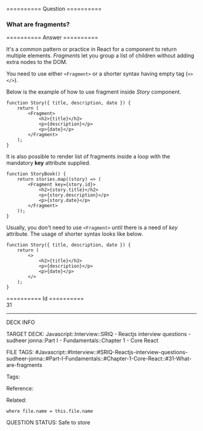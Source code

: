 ========== Question ==========  

### What are fragments?  

========== Answer ==========  

It's a common pattern or practice in React for a component to return multiple elements. _Fragments_ let you group a list of children without adding extra nodes to the DOM.

You need to use either `<Fragment>` or a shorter syntax having empty tag (`<></>`).

Below is the example of how to use fragment inside _Story_ component.

<!-- codeblock-start -->
<pre><code class="hljs language-jsx"><span class="hljs-keyword">function</span> <span class="hljs-title function_">Story</span>(<span class="hljs-params">{ title, description, date }</span>) {
    <span class="hljs-keyword">return</span> (
        <span class="xml"><span class="hljs-tag">&#x3C;<span class="hljs-name">Fragment</span>></span>
            <span class="hljs-tag">&#x3C;<span class="hljs-name">h2</span>></span>{title}<span class="hljs-tag">&#x3C;/<span class="hljs-name">h2</span>></span>
            <span class="hljs-tag">&#x3C;<span class="hljs-name">p</span>></span>{description}<span class="hljs-tag">&#x3C;/<span class="hljs-name">p</span>></span>
            <span class="hljs-tag">&#x3C;<span class="hljs-name">p</span>></span>{date}<span class="hljs-tag">&#x3C;/<span class="hljs-name">p</span>></span>
        <span class="hljs-tag">&#x3C;/<span class="hljs-name">Fragment</span>></span></span>
    );
}
</code></pre>
<!-- codeblock-end -->

It is also possible to render list of fragments inside a loop with the mandatory **key** attribute supplied.

<!-- codeblock-start -->
<pre><code class="hljs language-jsx"><span class="hljs-keyword">function</span> <span class="hljs-title function_">StoryBook</span>(<span class="hljs-params"></span>) {
    <span class="hljs-keyword">return</span> stories.<span class="hljs-title function_">map</span>(<span class="hljs-function">(<span class="hljs-params">story</span>) =></span> (
        <span class="xml"><span class="hljs-tag">&#x3C;<span class="hljs-name">Fragment</span> <span class="hljs-attr">key</span>=<span class="hljs-string">{story.id}</span>></span>
            <span class="hljs-tag">&#x3C;<span class="hljs-name">h2</span>></span>{story.title}<span class="hljs-tag">&#x3C;/<span class="hljs-name">h2</span>></span>
            <span class="hljs-tag">&#x3C;<span class="hljs-name">p</span>></span>{story.description}<span class="hljs-tag">&#x3C;/<span class="hljs-name">p</span>></span>
            <span class="hljs-tag">&#x3C;<span class="hljs-name">p</span>></span>{story.date}<span class="hljs-tag">&#x3C;/<span class="hljs-name">p</span>></span>
        <span class="hljs-tag">&#x3C;/<span class="hljs-name">Fragment</span>></span></span>
    ));
}
</code></pre>
<!-- codeblock-end -->

Usually, you don't need to use `<Fragment>` until there is a need of _key_ attribute. The usage of shorter syntax looks like below.

<!-- codeblock-start -->
<pre><code class="hljs language-jsx"><span class="hljs-keyword">function</span> <span class="hljs-title function_">Story</span>(<span class="hljs-params">{ title, description, date }</span>) {
    <span class="hljs-keyword">return</span> (
        <span class="xml"><span class="hljs-tag">&#x3C;></span>
            <span class="hljs-tag">&#x3C;<span class="hljs-name">h2</span>></span>{title}<span class="hljs-tag">&#x3C;/<span class="hljs-name">h2</span>></span>
            <span class="hljs-tag">&#x3C;<span class="hljs-name">p</span>></span>{description}<span class="hljs-tag">&#x3C;/<span class="hljs-name">p</span>></span>
            <span class="hljs-tag">&#x3C;<span class="hljs-name">p</span>></span>{date}<span class="hljs-tag">&#x3C;/<span class="hljs-name">p</span>></span>
        <span class="hljs-tag">&#x3C;/></span></span>
    );
}
</code></pre>
<!-- codeblock-end -->

========== Id ==========  
31

---

DECK INFO

TARGET DECK: Javascript::Interview::SRIQ - Reactjs interview questions - sudheer jonna::Part I - Fundamentals::Chapter 1 - Core React

FILE TAGS: #Javascript::#Interview::#SRIQ-Reactjs-interview-questions-sudheer-jonna::#Part-I-Fundamentals::#Chapter-1-Core-React::#31-What-are-fragments

Tags:

Reference:

Related:

```dataview
where file.name = this.file.name
```
QUESTION STATUS: Safe to store
